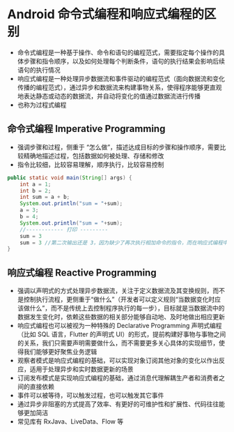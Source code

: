# Android 命令式编程和响应式编程的区别
- 命令式编程是一种基于操作、命令和语句的编程范式，需要指定每个操作的具体步骤和指令顺序，以及如何处理每个判断条件，语句的执行结果会影响后续语句的执行情况
- 响应式编程是一种处理异步数据流和事件驱动的编程范式（面向数据流和变化传播的编程范式），通过异步和数据流来构建事物关系，使得程序能够更直观地表达静态或动态的数据流，并自动将变化的值通过数据流进行传播
- 也称为过程式编程

## 命令式编程 Imperative Programming
- 强调步骤和过程，侧重于 “怎么做”，描述达成目标的步骤和操作顺序，需要比较精确地描述过程，包括数据如何被处理、存储和修改
- 指令比较细，比较容易理解，顺序执行，比较容易控制

```java
public static void main(String[] args) {
    int a = 1;
    int b = 2;
    int sum = a + b;
    System.out.println("sum = "+sum);
    a = 3;
    b = 4;
    System.out.println("sum = "+sum);
    //------------ 打印 ---------
    sum = 3
    sum = 3 //第二次输出还是 3，因为缺少了再次执行相加命令的指令，而在响应式编程中 sum 就可以引申成一个两数相加的规则（定义一种关系），当数据发生变化时，他们应该自动完成相加而不是一定非要加上相加的指令
}
```

## 响应式编程 Reactive Programming
- 强调以声明式的方式处理异步数据流，关注于定义数据流及其变换规则，而不是控制执行流程，更侧重于“做什么”（开发者可以定义规则“当数据变化时应该做什么”，而不是传统上去控制程序执行的每一步），目标就是当数据流中的数据发生变化时，依赖这些数据的相关部分能够自动地、及时地做出相应更新
- 响应式编程也可以被视为一种特殊的 Declarative Programming 声明式编程（比如 SQL 语言，Flutter 的声明式 UI）的形式，提前构建好事物与事物之间的关系，我们只需要声明需要做什么，而不需要更多关心具体的实现细节，使得我们能够更好聚焦业务逻辑
- 观察者模式是响应式编程的基础，可以实现对象订阅其他对象的变化以作出反应，适用于处理异步和实时数据更新的场景
- 订阅发布模式是实现响应式编程的基础，通过消息代理解耦生产者和消费者之间的直接依赖
- 事件可以被等待，可以触发过程，也可以触发其它事件
- 通过异步非阻塞的方式提高了效率、有更好的可维护性和扩展性、代码往往能够更加简洁
- 常见库有 RxJava、LiveData、Flow 等

